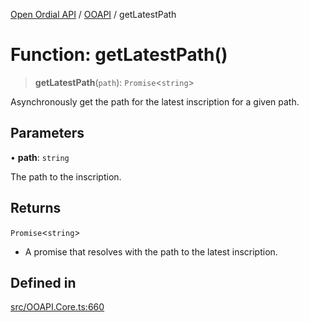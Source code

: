 [Open Ordial API](../../README.md) / [OOAPI](../README.md) / getLatestPath

# Function: getLatestPath()

> **getLatestPath**(`path`): `Promise`\<`string`\>

Asynchronously get the path for the latest inscription for a given path.

## Parameters

• **path**: `string`

The path to the inscription.

## Returns

`Promise`\<`string`\>

- A promise that resolves with the path to the latest inscription.

## Defined in

[src/OOAPI.Core.ts:660](https://github.com/open-ordinal/open-ordinal-api/blob/853cbf2a017c45362e48e478b4771550a39cd1c4/src/OOAPI.Core.ts#L660)
